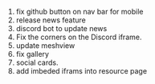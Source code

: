 1. fix github button on nav bar for mobile
2. release news feature
3. discord bot to update news
4. Fix the corners on the Discord iframe.
5. update meshview
6. fix gallery
7. social cards.
8. add imbeded iframs into resource page